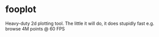 # fooplot
Heavy-duty 2d plotting tool. The little it will do, it does stupidly fast e.g. browse 4M points @ 60 FPS
